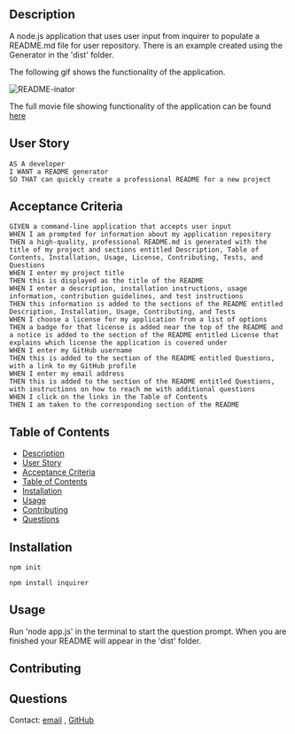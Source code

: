 ## Description
  
A node.js application that uses user input from inquirer to populate a README.md file for user repository. There is an example created using the Generator in the 'dist' folder.

The following gif shows the functionality of the application.

![README-inator](./src/images/readme-inator.gif)

The full movie file showing functionality of the application can be found [here](https://drive.google.com/file/d/17buJoaTeDPK0XTvXr4VdnspZ3BUmJmIj/view)  
 
## User Story
  
```
AS A developer
I WANT a README generator
SO THAT can quickly create a professional README for a new project 
```
  
## Acceptance Criteria
  
``` 
GIVEN a command-line application that accepts user input
WHEN I am prompted for information about my application repository
THEN a high-quality, professional README.md is generated with the title of my project and sections entitled Description, Table of Contents, Installation, Usage, License, Contributing, Tests, and Questions
WHEN I enter my project title
THEN this is displayed as the title of the README
WHEN I enter a description, installation instructions, usage information, contribution guidelines, and test instructions
THEN this information is added to the sections of the README entitled Description, Installation, Usage, Contributing, and Tests
WHEN I choose a license for my application from a list of options
THEN a badge for that license is added near the top of the README and a notice is added to the section of the README entitled License that explains which license the application is covered under
WHEN I enter my GitHub username
THEN this is added to the section of the README entitled Questions, with a link to my GitHub profile
WHEN I enter my email address
THEN this is added to the section of the README entitled Questions, with instructions on how to reach me with additional questions
WHEN I click on the links in the Table of Contents
THEN I am taken to the corresponding section of the README
```
  
## Table of Contents
- [Description](#description)
- [User Story](#user-story)
- [Acceptance Criteria](#acceptance-criteria)
- [Table of Contents](#table-of-contents)
- [Installation](#installation)
- [Usage](#usage)
- [Contributing](#contributing)
- [Questions](#questions)

## Installation
`npm init`
  
`npm install inquirer`
  
## Usage 
  
Run 'node app.js' in the terminal to start the question prompt.
When you are finished your README will appear in the 'dist' folder.

## Contributing

## Questions
Contact: [email](amadocardenas0@gmail.com) , [GitHub](https://github.com/Amado-bot)

    